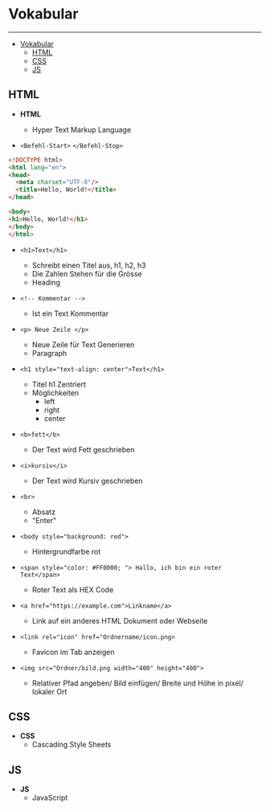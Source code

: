 # Vokabular

---

<!--toc:start-->

- [Vokabular](#vokabular)
  - [HTML](#html)
  - [CSS](#css)
  - [JS](#js)
  <!--toc:end-->

## HTML

- **HTML**

  - Hyper Text Markup Language

- `<Befehl-Start>` `</Befehl-Stop>`

```html
<!DOCTYPE html>
<html lang="en">
<head>
  <meta charset="UTF-8"/>
  <title>Hello, World!</title>
</head>

<body>
<h1>Hello, World!</h1>
</body>
</html>
```

- `<h1>Text</h1>`
  - Schreibt einen Titel aus, h1, h2, h3
  - Die Zahlen Stehen für die Grösse
  - Heading

- `<!-- Kommentar -->`
  - Ist ein Text Kommentar

- `<p> Neue Zeile </p>`
  - Neue Zeile für Text Generieren
  - Paragraph

- `<h1 style="text-align: center">Text</h1>`
  - Titel h1 Zentriert
  - Möglichkeiten
    - left
    - right
    - center

- `<b>fett</b>`
  - Der Text wird Fett geschrieben

- `<i>kursiv</i>`
  - Der Text wird Kursiv geschrieben

- `<br>`
  - Absatz
  - "Enter"

- `<body style="background: red">`
  - Hintergrundfarbe rot

- `<span style="color: #FF0000; "> Hallo, ich bin ein roter Text</span>`
  - Roter Text als HEX Code

- `<a href="https://example.com">Linkname</a>`
  - Link auf ein anderes HTML Dokument oder Webseite

- `<link rel="icon" href="Ordnername/icon.png>`
  - Favicon im Tab anzeigen

- `<img src="Ordner/bild.png width="400" height="400">`
  - Relativer Pfad angeben/ Bild einfügen/ Breite und Höhe in pixel/ lokaler Ort

## CSS

- **CSS**
  - Cascading Style Sheets

## JS

- **JS**
  - JavaScript
